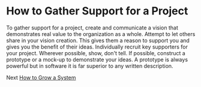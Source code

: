 # How to Gather Support for a Project

To gather support for a project, create and communicate a vision that demonstrates real value to the organization as a whole. Attempt to let others share in your vision creation. This gives them a reason to support you and gives you the benefit of their ideas. Individually recruit key supporters for your project. Wherever possible, show, don't tell. If possible, construct a prototype or a mock-up to demonstrate your ideas. A prototype is always powerful but in software it is far superior to any written description.

Next [How to Grow a System](07-How%20to%20Grow%20a%20System.md)